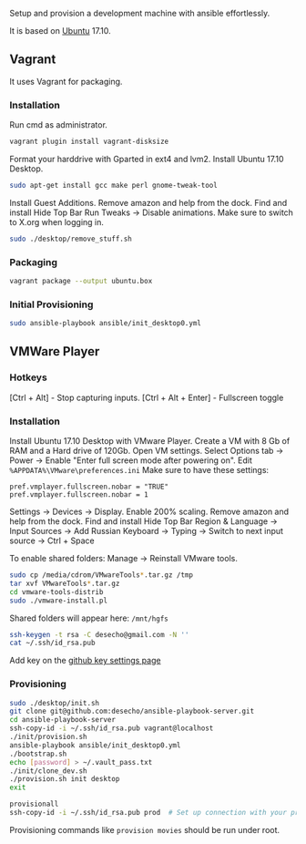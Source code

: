 Setup and provision a development machine with ansible effortlessly.

It is based on [Ubuntu](https://www.ubuntu.com/) 17.10.

## Vagrant

It uses Vagrant for packaging.

### Installation
Run cmd as administrator.

```bash
vagrant plugin install vagrant-disksize
```

Format your harddrive with Gparted in ext4 and lvm2.
Install Ubuntu 17.10 Desktop.
```bash
sudo apt-get install gcc make perl gnome-tweak-tool
```
Install Guest Additions.
Remove amazon and help from the dock.
Find and install Hide Top Bar
Run Tweaks -> Disable animations.
Make sure to switch to X.org when logging in.

```bash
sudo ./desktop/remove_stuff.sh
```
### Packaging

```bash
vagrant package --output ubuntu.box
```

### Initial Provisioning

```bash
sudo ansible-playbook ansible/init_desktop0.yml
```


## VMWare Player

### Hotkeys
[Ctrl + Alt] - Stop capturing inputs.
[Ctrl + Alt + Enter] - Fullscreen toggle

### Installation
Install Ubuntu 17.10 Desktop with VMware Player.
Create a VM with 8 Gb of RAM and a Hard drive of 120Gb.
Open VM settings. Select Options tab -> Power -> Enable "Enter full screen mode after powering on".
Edit `%APPDATA%\VMware\preferences.ini`
Make sure to have these settings:
```
pref.vmplayer.fullscreen.nobar = "TRUE"
pref.vmplayer.fullscreen.nobar = 1
```
Settings -> Devices -> Display. Enable 200% scaling.
Remove amazon and help from the dock.
Find and install Hide Top Bar
Region & Language -> Input Sources -> Add Russian
Keyboard -> Typing -> Switch to next input source -> Ctrl + Space


To enable shared folders:
Manage -> Reinstall VMware tools.
```bash
sudo cp /media/cdrom/VMwareTools*.tar.gz /tmp
tar xvf VMwareTools*.tar.gz
cd vmware-tools-distrib
sudo ./vmware-install.pl
```
Shared folders will appear here: `/mnt/hgfs`

```bash
ssh-keygen -t rsa -C desecho@gmail.com -N ''
cat ~/.ssh/id_rsa.pub
```

Add key on the [github key settings page](https://github.com/settings/keys)

### Provisioning
```bash
sudo ./desktop/init.sh
git clone git@github.com:desecho/ansible-playbook-server.git
cd ansible-playbook-server
ssh-copy-id -i ~/.ssh/id_rsa.pub vagrant@localhost
./init/provision.sh
ansible-playbook ansible/init_desktop0.yml
./bootstrap.sh
echo [password] > ~/.vault_pass.txt
./init/clone_dev.sh
./provision.sh init desktop
exit
```

```bash
provisionall
ssh-copy-id -i ~/.ssh/id_rsa.pub prod  # Set up connection with your production server
```

Provisioning commands like  `provision movies` should be run under root.

